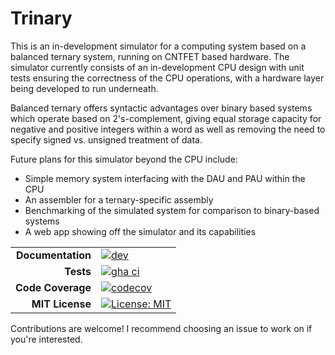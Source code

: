 # Trinary
This is an in-development simulator for a computing system based on a balanced
ternary system, running on CNTFET based hardware. The simulator currently consists of an in-development CPU design with unit tests ensuring the correctness of the CPU operations, with a hardware layer being developed to run underneath.

Balanced ternary offers syntactic advantages over binary based systems which operate based on 2's-complement, giving equal storage capacity for negative and positive integers within a word as well as removing the need to specify signed vs. unsigned treatment of data.

Future plans for this simulator beyond the CPU include:
- Simple memory system interfacing with the DAU and PAU within the CPU
- An assembler for a ternary-specific assembly
- Benchmarking of the simulated system for comparison to binary-based systems
- A web app showing off the simulator and its capabilities

|||
|---------------------:|:----------------------------------------------|
| **Documentation**    | [![dev][docs-dev-img]][docs-dev-url]          |
| **Tests**            | [![gha ci][gha-ci-img]][gha-ci-url]           |
| **Code Coverage**    | [![codecov][codecov-img]][codecov-url]        |
| **MIT License**      | [![License: MIT](https://img.shields.io/badge/License-MIT-yellow.svg)](https://opensource.org/licenses/MIT) |

[docs-dev-img]: https://img.shields.io/badge/docs-dev-blue.svg
[docs-dev-url]: https://espeer5.github.io/Trinary/

[gha-ci-img]: https://github.com/espeer5/Trinary/actions/workflows/test.yml/badge.svg
[gha-ci-url]: https://github.com/espeer5/Trinary/actions/workflows/test.yml

[codecov-img]: https://codecov.io/gh/espeer5/Trinary/branch/main/graph/badge.svg
[codecov-url]: https://codecov.io/gh/espeer5/Trinary

Contributions are welcome! I recommend choosing an issue to work on if you're interested.